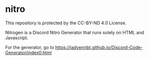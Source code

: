 # nitro
This repository is protected by the CC-BY-ND 4.0 License.

Nitrogen is a Discord Nitro Generator that runs solely on HTML and Javascript.

For the generator, go to https://jadyennbt.github.io/Discord-Code-Generator/index0.html
